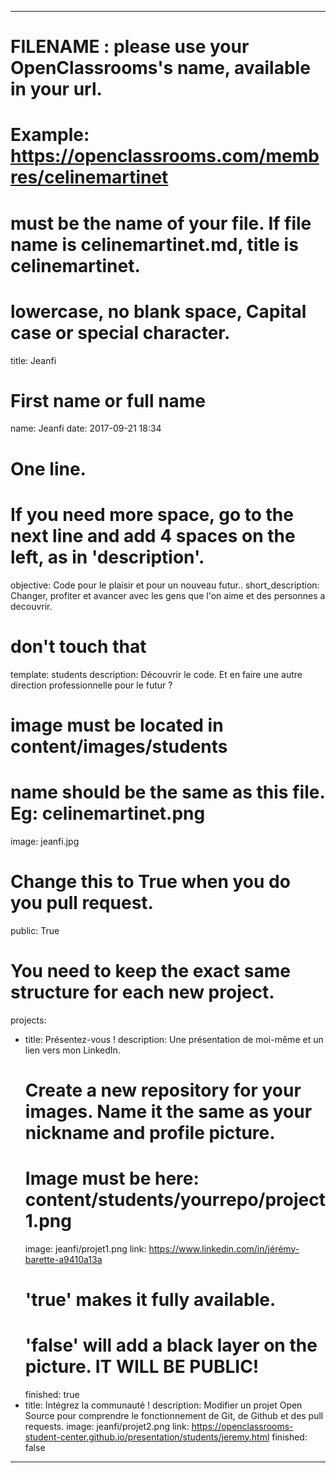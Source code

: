﻿---

# FILENAME : please use your OpenClassrooms's name, available in your url.
# Example: https://openclassrooms.com/membres/celinemartinet
# must be the name of your file. If file name is celinemartinet.md, title is celinemartinet.
# lowercase, no blank space, Capital case or special character.
title: Jeanfi

# First name or full name
name: Jeanfi
date: 2017-09-21 18:34

# One line.
# If you need more space, go to the next line and add 4 spaces on the left, as in 'description'.
objective: Code pour le plaisir et pour un nouveau futur..
short_description: Changer, profiter et avancer avec les gens que l'on aime et des personnes a decouvrir.

# don't touch that
template: students
description:
    Découvrir le code. Et en faire une autre direction professionnelle pour le futur ?

# image must be located in content/images/students
# name should be the same as this file. Eg: celinemartinet.png
image: jeanfi.jpg

# Change this to True when you do you pull request.
public: True

# You need to keep the exact same structure for each new project.
projects:
  - title: Présentez-vous !
    description: Une présentation de moi-même et un lien vers mon LinkedIn.
    # Create a new repository for your images. Name it the same as your nickname and profile picture.
    # Image must be here: content/students/yourrepo/project1.png
    image: jeanfi/projet1.png
    link: https://www.linkedin.com/in/jérémy-barette-a9410a13a
    # 'true' makes it fully available.
    # 'false' will add a black layer on the picture. IT WILL BE PUBLIC!
    finished: true
  - title: Intégrez la communauté !
    description: Modifier un projet Open Source pour comprendre le fonctionnement de Git, de Github et des pull requests. 
    image: jeanfi/projet2.png
    link: https://openclassrooms-student-center.github.io/presentation/students/jeremy.html
    finished: false
---
